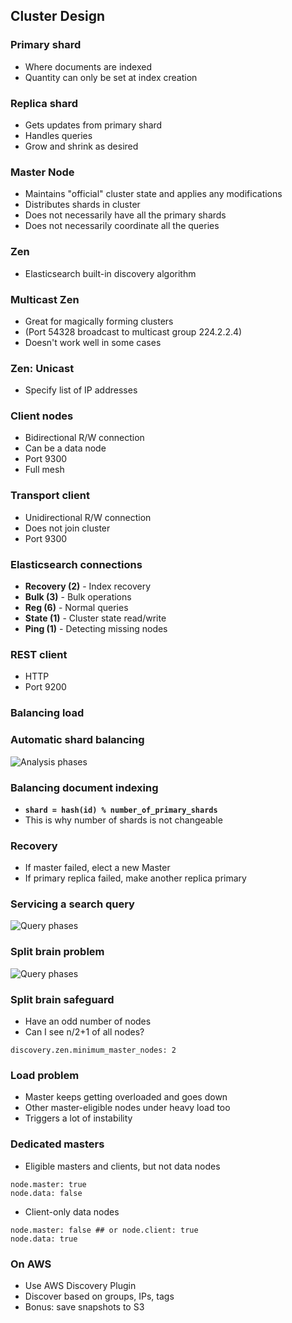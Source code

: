## Cluster Design

<!--
* Shards and replicas
* Master and slave nodes
* Discovery
    * Multicast
    * Unicast
* Automatic balancing
* Transport protocol
* How are requests directed?
* What happens when a node fails?
    * Split brain problem
* Designing your application for resiliency
    * Dedicated masters
    * Shard allocation
    * Efficiently indexing into the cluster
        * Bulk indexing
        * River plugins
* Tribes
-->


### Primary shard

* Where documents are indexed
* Quantity can only be set at index creation


### Replica shard

* Gets updates from primary shard
* Handles queries
* Grow and shrink as desired


### Master Node

* Maintains "official" cluster state and applies any modifications
* Distributes shards in cluster
* Does not necessarily have all the primary shards
* Does not necessarily coordinate all the queries


### Zen

* Elasticsearch built-in discovery algorithm


### Multicast Zen

* Great for magically forming clusters
* (Port 54328 broadcast to multicast group 224.2.2.4)
* Doesn't work well in some cases


### Zen: Unicast

* Specify list of IP addresses


### Client nodes

* Bidirectional R/W connection
* Can be a data node
* Port 9300
* Full mesh


### Transport client

* Unidirectional R/W connection
* Does not join cluster
* Port 9300


### Elasticsearch connections

* **Recovery (2)** - Index recovery
* **Bulk (3)** - Bulk operations
* **Reg (6)** - Normal queries
* **State (1)** - Cluster state read/write
* **Ping (1)** - Detecting missing nodes


### REST client

* HTTP
* Port 9200


### Balancing load


### Automatic shard balancing

![Analysis phases](images/sharding-replica.svg)


### Balancing document indexing

* **```shard = hash(id) % number_of_primary_shards```**
* This is why number of shards is not changeable


### Recovery

* If master failed, elect a new Master
* If primary replica failed, make another replica primary


### Servicing a search query

![Query phases](images/query-steps.svg)


### Split brain problem 
![Query phases](images/split-brain.svg)


### Split brain safeguard
* Have an odd number of nodes
* Can I see n/2+1 of all nodes?

```
discovery.zen.minimum_master_nodes: 2
```


### Load problem

* Master keeps getting overloaded and goes down
* Other master-eligible nodes under heavy load too
* Triggers a lot of instability


### Dedicated masters

* Eligible masters and clients, but not data nodes

```
node.master: true 
node.data: false
```

* Client-only data nodes

```
node.master: false ## or node.client: true
node.data: true
```

### On AWS 

* Use AWS Discovery Plugin
* Discover based on groups, IPs, tags
* Bonus: save snapshots to S3


